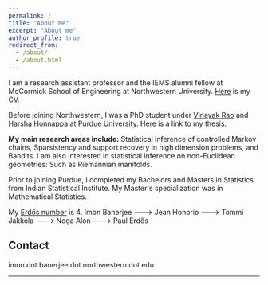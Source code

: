 ```yaml
---
permalink: /
title: "About Me"
excerpt: "About me"
author_profile: true
redirect_from: 
  - /about/
  - /about.html
---
```


I am a research assistant professor and the IEMS alumni fellow at McCormick School of Engineering at Northwestern University. [Here](https://raw.githubusercontent.com/Ibanerj750/Ibanerj750.github.io/master/files/Resume.pdf) is my CV. 

Before joining Northwestern, I was a PhD student under [Vinayak Rao](https://varao.github.io/) and [Harsha Honnappa](https://engineering.purdue.edu/SSL/about) at Purdue University. [Here](https://hammer.purdue.edu/articles/thesis/PROBABLY_APPROXIMATELY_CORRECT_BOUNDS_FOR_ESTIMATING_MARKOV_TRANSITION_KERNELS/24735312) is a link to my thesis.



**My main research areas include:** 
Statistical inference of controlled Markov chains,
Sparsistency and support recovery in high dimension problems, 
and Bandits. I am also interested in statistical inference on non-Euclidean geometries: Such as Riemannian manifolds.

Prior to joining Purdue, I completed my Bachelors and Masters in Statistics from Indian Statistical Institute. 
My Master's specialization was in Mathematical Statistics.

My [Erdős number](https://en.wikipedia.org/wiki/Erd%C5%91s_number) is 4. Imon Banerjee ---> Jean Honorio ---> Tommi Jakkola ---> Noga Alon ---> Paul Erdős

Contact
------
imon dot banerjee dot northwestern dot edu 

---


[//]: # (**Markdown generator**)

